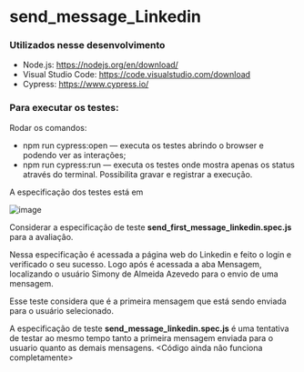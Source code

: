 # send_message_Linkedin

### Utilizados nesse desenvolvimento
  
* Node.js: https://nodejs.org/en/download/
* Visual Studio Code: https://code.visualstudio.com/download
* Cypress: https://www.cypress.io/

### Para executar os testes:
Rodar os comandos:

* npm run cypress:open — executa os testes abrindo o browser e podendo ver as interações;
* npm run cypress:run — executa os testes onde mostra apenas os status através do terminal. Possibilita gravar e registrar a execução.

A especificação dos testes está em 

   ![image](https://user-images.githubusercontent.com/69819910/90885222-95b55300-e387-11ea-92de-cd2dadff558b.png)
   
Considerar a especificação de teste **send_first_message_linkedin.spec.js** para a avaliação.

Nessa especificação é acessada a página web do Linkedin e feito o login e verificado o seu sucesso. Logo após é acessada a aba Mensagem, localizando o usuário Simony de Almeida Azevedo para o envio de uma mensagem.

Esse teste considera que é a primeira mensagem que está sendo enviada para o usuário selecionado.

A especificação de teste **send_message_linkedin.spec.js** é uma tentativa de testar ao mesmo tempo tanto a primeira mensagem enviada para o usuario quanto as demais mensagens. <Código ainda não funciona completamente>
